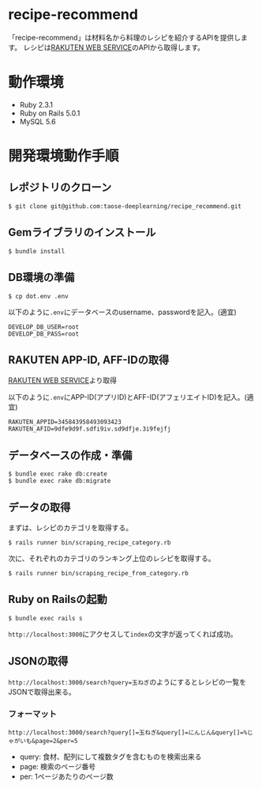 # recipe-recommend

「recipe-recommend」は材料名から料理のレシピを紹介するAPIを提供します。
レシピは[RAKUTEN WEB SERVICE](http://webservice.rakuten.co.jp/)のAPIから取得します。

# 動作環境

- Ruby 2.3.1
- Ruby on Rails 5.0.1
- MySQL 5.6

# 開発環境動作手順

## レポジトリのクローン

```
$ git clone git@github.com:taose-deeplearning/recipe_recommend.git
```

## Gemライブラリのインストール

```
$ bundle install
```

## DB環境の準備

```
$ cp dot.env .env
```

以下のように`.env`にデータベースのusername、passwordを記入。(適宜)

```
DEVELOP_DB_USER=root
DEVELOP_DB_PASS=root
```

## RAKUTEN APP-ID, AFF-IDの取得

[RAKUTEN WEB SERVICE](http://webservice.rakuten.co.jp/)より取得

以下のように`.env`にAPP-ID(アプリID)とAFF-ID(アフェリエイトID)を記入。(適宜)

```
RAKUTEN_APPID=345843958493093423
RAKUTEN_AFID=9dfe9d9f.sdfi9iv.sd9dfje.3i9fejfj
```

## データベースの作成・準備

```
$ bundle exec rake db:create
$ bundle exec rake db:migrate
```

## データの取得

まずは、レシピのカテゴリを取得する。

```
$ rails runner bin/scraping_recipe_category.rb
```

次に、それぞれのカテゴリのランキング上位のレシピを取得する。

```
$ rails runner bin/scraping_recipe_from_category.rb
```

## Ruby on Railsの起動

```
$ bundle exec rails s
```

`http://localhost:3000`にアクセスして`index`の文字が返ってくれば成功。

## JSONの取得

`http://localhost:3000/search?query=玉ねぎ`のようにするとレシピの一覧をJSONで取得出来る。

### フォーマット

```
http://localhost:3000/search?query[]=玉ねぎ&query[]=にんじん&query[]=%じゃがいも&page=2&per=5
```

- query: 食材、配列にして複数タグを含むものを検索出来る
- page: 検索のページ番号
- per: 1ページあたりのページ数
